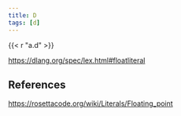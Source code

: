 ```yaml
---
title: D
tags: [d]
---
```


{{< r "a.d" >}}

<https://dlang.org/spec/lex.html#floatliteral>

## References

<https://rosettacode.org/wiki/Literals/Floating_point>
